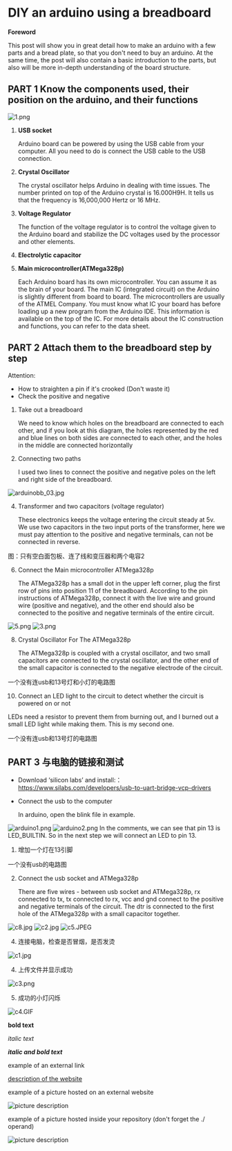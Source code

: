 # DIY an arduino using a breadboard

**Foreword**

This post will show you in great detail how to make an arduino with a few parts and a bread plate, so that you don't need to buy an arduino. At the same time, the post will also contain a basic introduction to the parts, but also will be more in-depth understanding of the board structure.

## PART 1 Know the components used, their position on the arduino, and their functions

![1.png](https://github.com/xinxinwang233/wang-Xinyi-s-assignments/blob/main/01-breadboard/images/1.png)

1. **USB socket**
   
   Arduino board can be powered by using the USB cable from your computer. All you need to do is connect the USB cable to the USB connection.
2. **Crystal Oscillator**
   
   The crystal oscillator helps Arduino in dealing with time issues. The number printed on top of the Arduino crystal is 16.000H9H. It tells us that the frequency is 16,000,000 Hertz or 16 MHz.
4. **Voltage Regulator**
   
   The function of the voltage regulator is to control the voltage given to the Arduino board and stabilize the DC voltages used by the processor and other elements.
6. **Electrolytic capacitor**
   
8. **Main microcontroller(ATMega328p)**
   
   Each Arduino board has its own microcontroller. You can assume it as the brain of your board. The main IC (integrated circuit) on the Arduino is slightly different from board to board. The microcontrollers are usually of the ATMEL Company. You must know what IC your board has before loading up a new program from the Arduino IDE. This information is available on the top of the IC. For more details about the IC construction and functions, you can refer to the data sheet.

## PART 2 Attach them to the breadboard step by step
  Attention:
* How to straighten a pin if it's crooked (Don't waste it)
* Check the positive and negative
  
1. Take out a breadboard

   We need to know which holes on the breadboard are connected to each other, and if you look at this diagram, the holes represented by the red and blue lines on both sides are connected to each other, and the holes in the middle are connected horizontally

3. Connecting two paths

   I used two lines to connect the positive and negative poles on the left and right side of the breadboard.

![arduinobb_03.jpg](https://github.com/xinxinwang233/wang-Xinyi-s-assignments/blob/main/01-breadboard/images/arduinobb_03.jpg)

4. Transformer and two capacitors (voltage regulator)
   
   These electronics keeps the voltage entering the circuit steady at 5v. We use two capacitors in the two input ports of the transformer, here we must pay attention to the positive and negative terminals, can not be connected in reverse.
   
图：只有空白面包板、连了线和变压器和两个电容2

6. Connect the Main microcontroller ATMega328p

   The ATMega328p has a small dot in the upper left corner, plug the first row of pins into position 11 of the breadboard. According to the pin instructions of ATMega328p, connect it with the live wire and ground wire (positive and negative), and the other end should also be connected to the positive and negative terminals of the entire circuit.

![5.png](https://github.com/xinxinwang233/wang-Xinyi-s-assignments/blob/main/01-breadboard/images/5.png)
![3.png](https://github.com/xinxinwang233/wang-Xinyi-s-assignments/blob/main/01-breadboard/images/3.png)


8. Crystal Oscillator For The ATMega328p

   The ATMega328p is coupled with a crystal oscillator, and two small capacitors are connected to the crystal oscillator, and the other end of the small capacitor is connected to the negative electrode of the circuit.

一个没有连usb和13号灯和小灯的电路图

10. Connect an LED light to the circuit to detect whether the circuit is powered on or not

   LEDs need a resistor to prevent them from burning out, and I burned out a small LED light while making them. This is my second one.

一个没有连usb和13号灯的电路图

## PART 3 与电脑的链接和测试

* Download ‘silicon labs’ and install:：https://www.silabs.com/developers/usb-to-uart-bridge-vcp-drivers
* Connect the usb to the computer
  
  In arduino, open the blink file in example.
  
![arduino1.png](https://github.com/xinxinwang233/wang-Xinyi-s-assignments/blob/main/01-breadboard/images/arduino1.png)
![arduino2.png](https://github.com/xinxinwang233/wang-Xinyi-s-assignments/blob/main/01-breadboard/images/arduino2.png)
In the comments, we can see that pin 13 is LED_BUILTIN. So in the next step we will connect an LED to pin 13.

1. 增加一个灯在13引脚

一个没有usb的电路图

2. Connect the usb socket and ATMega328p

   There are five wires - between usb socket and ATMega328p, rx connected to tx, tx connected to rx, vcc and gnd connect to the positive and negative terminals of the circuit. The dtr is connected to the first hole of the ATMega328p with a small capacitor together.

![c8.jpg](https://github.com/xinxinwang233/wang-Xinyi-s-assignments/blob/main/01-breadboard/images/c8.jpg)
![c2.jpg](https://github.com/xinxinwang233/wang-Xinyi-s-assignments/blob/main/01-breadboard/images/c2.jpg)
![c5.JPEG](https://github.com/xinxinwang233/wang-Xinyi-s-assignments/blob/main/01-breadboard/images/c5.JPEG)

4. 连接电脑，检查是否冒烟，是否发烫

![c1.jpg](https://github.com/xinxinwang233/wang-Xinyi-s-assignments/blob/main/01-breadboard/images/c1.jpg)

4. 上传文件并显示成功

![c3.png](https://github.com/xinxinwang233/wang-Xinyi-s-assignments/blob/main/01-breadboard/images/c3.png)


5. 成功的小灯闪烁

![c4.GIF](https://github.com/xinxinwang233/wang-Xinyi-s-assignments/blob/main/01-breadboard/images/c4.GIF)

**bold text**

*italic text*

***italic and bold text***

example of an external link

[description of the website](https://www.https://www.example.com/)

example of a picture hosted on an external website

![picture description](https://djmag.com/sites/default/files/storyimages/Clara_Rockmore.jpg)

example of a picture hosted inside your repository (don't forget the ./ operand)

![picture description](./images/example.jpg)

